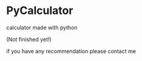 # PyCalculator
calculator made with python

(Not finished yet!)

if you have any recommendation please contact me
